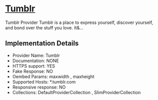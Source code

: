 # [Tumblr](https://tumblr.com)

Tumblr Provider
Tumblr is a place to express yourself, discover yourself,
and bond over the stuff you love. It&...

## Implementation Details

- Provider
Name: Tumblr
- Documentation: NONE
- HTTPS support: YES
- Fake Response: NO
- Oembed Params: maxwidth , maxheight
- Supported Hosts: *.tumblr.com
- Responsive response: NO
- Collections: DefaultProviderCollection , SlimProviderCollection


